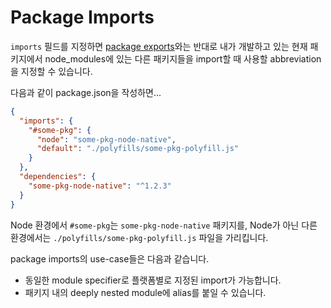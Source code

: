# Package Imports

`imports` 필드를 지정하면 [package exports](./package_exports.md)와는 반대로 내가 개발하고 있는 현재 패키지에서 node_modules에 있는 다른 패키지들을 import할 때 사용할 abbreviation을 지정할 수 있습니다.

다음과 같이 package.json을 작성하면...

```json
{
  "imports": {
    "#some-pkg": {
      "node": "some-pkg-node-native",
      "default": "./polyfills/some-pkg-polyfill.js"
    }
  },
  "dependencies": {
    "some-pkg-node-native": "^1.2.3"
  }
}
```

Node 환경에서 `#some-pkg`는 `some-pkg-node-native` 패키지를, Node가 아닌 다른 환경에서는 `./polyfills/some-pkg-polyfill.js` 파일을 가리킵니다.

package imports의 use-case들은 다음과 같습니다.

- 동일한 module specifier로 플랫폼별로 지정된 import가 가능합니다.
- 패키지 내의 deeply nested module에 alias를 붙일 수 있습니다.
